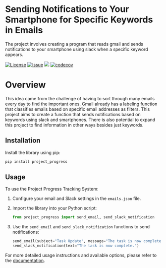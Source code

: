 # Sending Notifications to Your Smartphone for Specific Keywords in Emails
The project involves creating a program that reads gmail and sends notifications to your smartphone using slack when a specific keyword appears.

[![License](https://img.shields.io/badge/License-Apache_2.0-blue.svg)](https://opensource.org/licenses/Apache-2.0)
[![Issue](https://img.shields.io/github/issues/kw9212/project_2023)](https://github.com/kw9212/project_2023.git)
![](https://github.com/kw9212/project_2023/actions/workflows/build.yml/badge.svg)
[![codecov](https://codecov.io/github/kw9212/project_2023/branch/main/graph/badge.svg?token=05c337ef-226f-41c3-b136-0fe9842b5192)](https://app.codecov.io/gh/kw9212/project_2023)

# Overview
This idea came from the challenge of having to sort through many emails every day to find the important ones. Gmail already has a labeling function that classifies emails based on specific email addresses as filters. This project aims to create a function that sends notifications based on keywords using slack and smartphones. There is also potential to expand this project to find information in other ways besides just keywords.

## Installation

Install the library using pip:

```bash
pip install project_progress
```

## Usage

To use the Project Progress Tracking System:

1. Configure your email and Slack settings in the `emails.json` file.
2. Import the library into your Python script:

    ```python
    from project_progress import send_email, send_slack_notification
    ```

3. Use the `send_email` and `send_slack_notification` functions to send notifications:

    ```python
    send_email(subject="Task Update", message="The task is now complete.")
    send_slack_notification(text="The task is now complete.")
    ```

For more detailed usage instructions and available options, please refer to the [documentation](./documentation.md).
